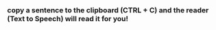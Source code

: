 ### copy a sentence to the clipboard (CTRL + C) and the reader (Text to Speech) will read it for you!
